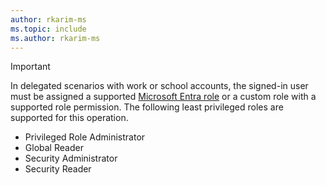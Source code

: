 ```yaml
---
author: rkarim-ms
ms.topic: include
ms.author: rkarim-ms
---
```


> [!IMPORTANT]
> In delegated scenarios with work or school accounts, the signed-in user must be assigned a supported [Microsoft Entra role](/entra/identity/role-based-access-control/permissions-reference?toc=%2Fgraph%2Ftoc.json) or a custom role with a supported role permission. The following least privileged roles are supported for this operation.
> - Privileged Role Administrator
> - Global Reader
> - Security Administrator
> - Security Reader
